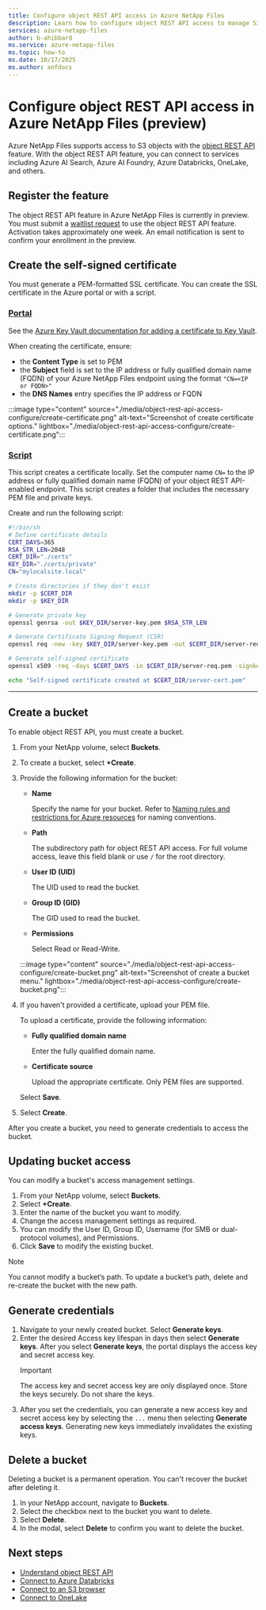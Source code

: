 ```yaml
---
title: Configure object REST API access in Azure NetApp Files 
description: Learn how to configure object REST API access to manage S3 objects in Azure NetApp Files. 
services: azure-netapp-files
author: b-ahibbard
ms.service: azure-netapp-files
ms.topic: how-to
ms.date: 10/17/2025
ms.author: anfdocs
---
```


# Configure object REST API access in Azure NetApp Files (preview)

Azure NetApp Files supports access to S3 objects with the [object REST API](object-rest-api-introduction.md) feature. With the object REST API feature, you can connect to services including Azure AI Search, Azure AI Foundry, Azure Databricks, OneLake, and others.

## Register the feature 

The object REST API feature in Azure NetApp Files is currently in preview. You must submit a [waitlist request](https://forms.office.com/r/pTpTESUSZb) to use the object REST API feature. Activation takes approximately one week. An email notification is sent to confirm your enrollment in the preview. 

## Create the self-signed certificate

You must generate a PEM-formatted SSL certificate. You can create the SSL certificate in the Azure portal or with a script.  

<!-- DNS? -->

### [Portal](#tab/portal)

See the [Azure Key Vault documentation for adding a certificate to Key Vault](/azure//key-vault/certificates/quick-create-portal#add-a-certificate-to-key-vault). 

When creating the certificate, ensure:

* the **Content Type** is set to PEM
* the **Subject** field is set to the IP address or fully qualified domain name (FQDN) of your Azure NetApp Files endpoint using the format `"CN=<IP or FQDN>"`
* the **DNS Names** entry specifies the IP address or FQDN

:::image type="content" source="./media/object-rest-api-access-configure/create-certificate.png" alt-text="Screenshot of create certificate options." lightbox="./media/object-rest-api-access-configure/create-certificate.png":::

### [Script](#tab/script)

This script creates a certificate locally. Set the computer name `CN=` to the IP address or fully qualified domain name (FQDN) of your object REST API-enabled endpoint. This script creates a folder that includes the necessary PEM file and private keys. 

Create and run the following script:

```bash
#!/bin/sh
# Define certificate details 
CERT_DAYS=365 
RSA_STR_LEN=2048 
CERT_DIR="./certs" 
KEY_DIR="./certs/private" 
CN="mylocalsite.local" 

# Create directories if they don't exist 
mkdir -p $CERT_DIR 
mkdir -p $KEY_DIR 

# Generate private key 
openssl genrsa -out $KEY_DIR/server-key.pem $RSA_STR_LEN 

# Generate Certificate Signing Request (CSR) 
openssl req -new -key $KEY_DIR/server-key.pem -out $CERT_DIR/server-req.pem -subj "/C=US/ST=State/L=City/O=Organization/OU=Unit/CN=$CN" 

# Generate self-signed certificate 
openssl x509 -req -days $CERT_DAYS -in $CERT_DIR/server-req.pem -signkey $KEY_DIR/server-key.pem -out $CERT_DIR/server-cert.pem 

echo "Self-signed certificate created at $CERT_DIR/server-cert.pem"
```
--- 

## Create a bucket

To enable object REST API, you must create a bucket. 

1. From your NetApp volume, select **Buckets**. 
1. To create a bucket, select **+Create**. 
1. Provide the following information for the bucket:
    * **Name**

        Specify the name for your bucket. Refer to [Naming rules and restrictions for Azure resources](../azure-resource-manager/management/resource-name-rules.md#microsoftnetapp) for naming conventions.
    * **Path**

        The subdirectory path for object REST API access. For full volume access, leave this field blank or use `/` for the root directory.
    * **User ID (UID)**

        The UID used to read the bucket.

    * **Group ID (GID)**

        The GID used to read the bucket.

    * **Permissions**

        Select Read or Read-Write. 

    :::image type="content" source="./media/object-rest-api-access-configure/create-bucket.png" alt-text="Screenshot of create a bucket menu." lightbox="./media/object-rest-api-access-configure/create-bucket.png":::

1. If you haven't provided a certificate, upload your PEM file. 

    To upload a certificate, provide the following information:

    * **Fully qualified domain name**

        Enter the fully qualified domain name. 

    * **Certificate source**

        Upload the appropriate certificate. Only PEM files are supported. 

    Select **Save**. 

1. Select **Create**. 

After you create a bucket, you need to generate credentials to access the bucket.

## Updating bucket access

You can modify a bucket's access management settings.

1. From your NetApp volume, select **Buckets**.
1.	Select **+Create**.
1.	Enter the name of the bucket you want to modify.
1.	Change the access management settings as required.
1.	You can modify the User ID, Group ID, Username (for SMB or dual-protocol volumes), and Permissions.
1.	Click **Save** to modify the existing bucket.

> [!NOTE]
> You cannot modify a bucket’s path. To update a bucket’s path, delete and re-create the bucket with the new path.

## Generate credentials

1. Navigate to your newly created bucket. Select **Generate keys**.
1. Enter the desired Access key lifespan in days then select **Generate keys**. After you select **Generate keys**, the portal displays the access key and secret access key. 
    >[!IMPORTANT]
    >The access key and secret access key are only displayed once. Store the keys securely. Do not share the keys.
1. After you set the credentials, you can generate a new access key and secret access key by selecting the `...` menu then selecting **Generate access keys**. Generating new keys immediately invalidates the existing keys. 

## Delete a bucket

Deleting a bucket is a permanent operation. You can't recover the bucket after deleting it. 

1. In your NetApp account, navigate to **Buckets**. 
1. Select the checkbox next to the bucket you want to delete. 
1. Select **Delete**. 
1. In the modal, select **Delete** to confirm you want to delete the bucket. 

## Next steps 

* [Understand object REST API](object-rest-api-introduction.md)
* [Connect to Azure Databricks](object-rest-api-databricks.md)
* [Connect to an S3 browser](object-rest-api-browser.md)
* [Connect to OneLake](object-rest-api-onelake.md)
